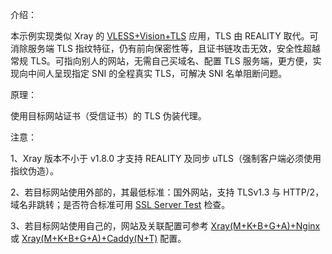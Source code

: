 介绍：

本示例实现类似 Xray 的 [VLESS+Vision+TLS](https://github.com/lxhao61/integrated-examples/tree/new/Xray(VLESS%2BVision%2BTLS)%2BCaddy) 应用，TLS 由 REALITY 取代。可消除服务端 TLS 指纹特征，仍有前向保密性等，且证书链攻击无效，安全性超越常规 TLS。可指向别人的网站，无需自己买域名、配置 TLS 服务端，更方便，实现向中间人呈现指定 SNI 的全程真实 TLS，可解决 SNI 名单阻断问题。

原理：

使用目标网站证书（受信证书）的 TLS 伪装代理。

注意：

1、Xray 版本不小于 v1.8.0 才支持 REALITY 及同步 uTLS（强制客户端必须使用指纹伪造）。

2、若目标网站使用外部的，其最低标准：国外网站，支持 TLSv1.3 与 HTTP/2，域名非跳转；是否符合标准可用 [SSL Server Test](https://www.ssllabs.com/ssltest/) 检查。

3、若目标网站使用自己的，网站及关联配置可参考 [Xray(M+K+B+G+A)+Nginx](https://github.com/lxhao61/integrated-examples/tree/new/Xray(M%2BK%2BB%2BG%2BA)%2BNginx) 或 [Xray(M+K+B+G+A)+Caddy(N+T)](https://github.com/lxhao61/integrated-examples/tree/new/Xray(M%2BK%2BB%2BG%2BA)%2BCaddy(N%2BT)) 配置。
